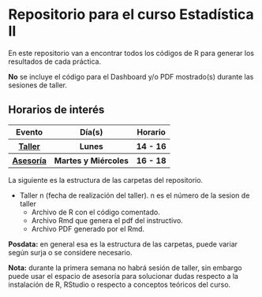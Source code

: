 <h1> Repositorio para el curso Estadística II </h1>

En este repositorio van a encontrar todos los códigos de R para generar los resultados de cada práctica.

<b>No</b> se incluye el código para el Dashboard y/o PDF mostrado(s) durante las sesiones de taller.

<h2> Horarios de interés </h2>

<table>
    <thead>
        <tr>
        <th> Evento </th>
        <th> Día(s) </th>
        <th> Horario </th>
        </tr>
    </thead>
    <tbody>
    <tr>
        <th> <a href="https://meet.google.com/wab-hqzw-iar">Taller</a> </th>
        <th> Lunes </th>
        <th> 14 - 16 </th>
    </tr>
    <tr>
        <th> <a href="https://meet.google.com/kho-jatw-cyu">Asesoría</a> </th>
        <th> Martes y Miércoles </th>
        <th> 16 - 18 </th>
    </tr>
    </tbody>
</table>

La siguiente es la estructura de las carpetas del repositorio.

<ul>
    <li> Taller n (fecha de realización del taller). n es el número de la sesion de taller
    <ul> 
        <li> Archivo de R con el código comentado. </li>
        <li> Archivo Rmd que genera el pdf del instructivo. </li>
        <li> Archivo PDF generado por el Rmd.</li>
    </ul>
</ul>

<b>Posdata:</b> en general esa es la estructura de las carpetas, puede variar según surja o se considere necesario.


<b>Nota:</b> durante la primera semana no habrá sesión de taller, sin embargo puede usar el espacio de asesoría para solucionar dudas respecto a la instalación de R, RStudio o respecto a conceptos teóricos del curso.
